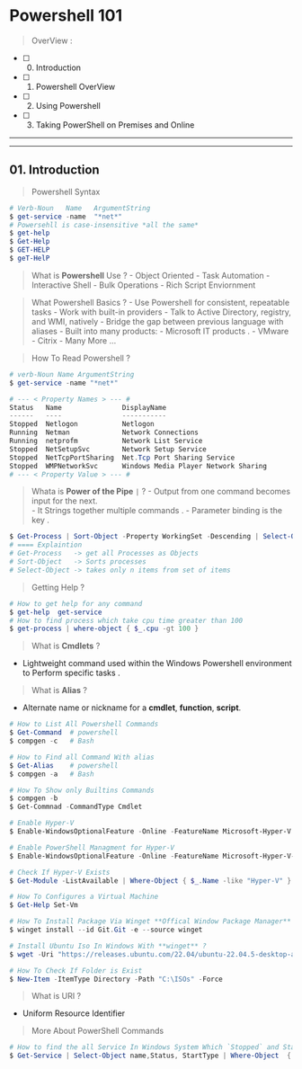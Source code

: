 # Powershell 101 

> OverView : 

- [ ] 0. Introduction 
- [ ] 1. Powershell OverView 
- [ ] 2. Using Powershell 
- [ ] 3. Taking PowerShell on Premises and Online 

--- 
---

## 01. Introduction 

> Powershell Syntax 

```ps1 
# Verb-Noun   Name   ArgumentString
$ get-service -name  "*net*" 
# Powersehll is case-insensitive *all the same*
$ get-help 
$ Get-Help 
$ GET-HELP 
$ geT-HelP
```

> What is **Powershell** Use ? 
    - Object Oriented 
    - Task Automation 
    - Interactive Shell 
    - Bulk Operations 
    - Rich Script Enviornment 

> What Powershell Basics ? 
    - Use Powershell for consistent, repeatable tasks 
    - Work with built-in providers 
    - Talk to Active Directory, registry, and WMI, natively 
    - Bridge the gap between previous language with aliases 
    - Built into many products: 
        - Microsoft IT products .
        - VMware 
        - Citrix 
        - Many More ...

> How To Read Powershell ? 

```ps1
# verb-Noun Name ArgumentString
$ get-service -name "*net*"

# --- < Property Names > --- # 
Status   Name               DisplayName
------   ----               -----------
Stopped  Netlogon           Netlogon
Running  Netman             Network Connections
Running  netprofm           Network List Service
Stopped  NetSetupSvc        Network Setup Service
Stopped  NetTcpPortSharing  Net.Tcp Port Sharing Service
Stopped  WMPNetworkSvc      Windows Media Player Network Sharing
# --- < Property Value > --- # 
```

> Whata is **Power of the Pipe** `|` ?
    - Output from one command becomes input for the next.    
    - It Strings together multiple commands .
    - Parameter binding is the key .

```ps1
$ Get-Process | Sort-Object -Property WorkingSet -Descending | Select-Object -First 5 Name, Id, CPU, WorkingSet
# ==== Explaintion
# Get-Process   -> get all Processes as Objects 
# Sort-Object   -> Sorts processes 
# Select-Object -> takes only n items from set of items  
```

> Getting Help  ? 

```ps1
# How to get help for any command 
$ get-help  get-service 
# How to find process which take cpu time greater than 100 
$ get-process | where-object { $_.cpu -gt 100 }  
```


> What is **Cmdlets** ? 

- Lightweight command used within the Windows Powershell environment to Perform specific tasks . 


> What is **Alias** ? 

- Alternate name or nickname for a **cmdlet**, **function**, **script**. 

```ps1 
# How to List All Powershell Commands 
$ Get-Command  # powershell 
$ compgen -c   # Bash 

# How to Find all Command With alias 
$ Get-Alias    # powershell
$ compgen -a   # Bash  

# How To Show only Builtins Commands 
$ compgen -b 
$ Get-Commnad -CommandType Cmdlet 

# Enable Hyper-V 
$ Enable-WindowsOptionalFeature -Online -FeatureName Microsoft-Hyper-V -All

# Enable PowerShell Managment for Hyper-V 
$ Enable-WindowsOptionalFeature -Online -FeatureName Microsoft-Hyper-V-Management-PowerShell -All

# Check If Hyper-V Exists 
$ Get-Module -ListAvailable | Where-Object { $_.Name -like "Hyper-V" }

# How To Configures a Virtual Machine 
$ Get-Help Set-Vm            

# How To Install Package Via Winget **Offical Window Package Manager** ? 
$ winget install --id Git.Git -e --source winget

# Install Ubuntu Iso In Windows With **winget** ? 
$ wget -Uri "https://releases.ubuntu.com/22.04/ubuntu-22.04.5-desktop-amd64.iso" -OutFile "C:\ISOs\ubuntu-22.04.iso"

# How To Check If Folder is Exist 
$ New-Item -ItemType Directory -Path "C:\ISOs" -Force 

```

> What is URI ? 

- Uniform Resource Identifier


> More About PowerShell Commands 

```ps1 
# How to find the all Service In Windows System Which `Stopped` and Starting Type `Auto` 
$ Get-Service | Select-Object name,Status, StartType | Where-Object  { $_.Status -ne "Running"  -and $_.StartType -eq "Auto"}
```
